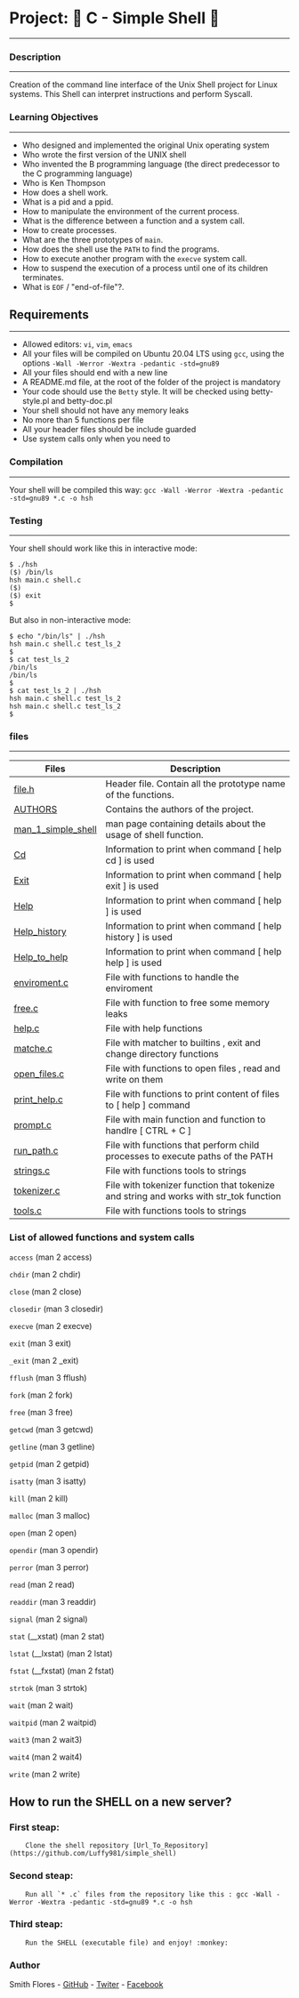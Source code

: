 # Project: :monkey: C - Simple Shell :shell:
***

### Description
***

Creation of the command line interface of the Unix Shell project for Linux systems. This Shell can interpret instructions and perform Syscall.

### Learning Objectives
***

* Who designed and implemented the original Unix operating system
* Who wrote the first version of the UNIX shell
* Who invented the B programming language (the direct predecessor to the C programming language)
* Who is Ken Thompson
* How does a shell work.
* What is a pid and a ppid.
* How to manipulate the environment of the current process.
* What is the difference between a function and a system call.
* How to create processes.
* What are the three prototypes of `main`.
* How does the shell use the `PATH` to find the programs.
* How to execute another program with the `execve` system call.
* How to suspend the execution of a process until one of its children terminates.
* What is `EOF` / "end-of-file"?.

## Requirements
***

* Allowed editors: `vi`, `vim`, `emacs`
* All your files will be compiled on Ubuntu 20.04 LTS using `gcc`, using the options `-Wall -Werror -Wextra -pedantic -std=gnu89`
* All your files should end with a new line
* A README.md file, at the root of the folder of the project is mandatory
* Your code should use the `Betty` style. It will be checked using betty-style.pl and betty-doc.pl
* Your shell should not have any memory leaks
* No more than 5 functions per file
* All your header files should be include guarded
* Use system calls only when you need to


### Compilation
***

Your shell will be compiled this way:
`gcc -Wall -Werror -Wextra -pedantic -std=gnu89 *.c -o hsh`

### Testing
***

Your shell should work like this in interactive mode:
```
$ ./hsh
($) /bin/ls
hsh main.c shell.c
($)
($) exit
$
```
But also in non-interactive mode:
```
$ echo "/bin/ls" | ./hsh
hsh main.c shell.c test_ls_2
$
$ cat test_ls_2
/bin/ls
/bin/ls
$
$ cat test_ls_2 | ./hsh
hsh main.c shell.c test_ls_2
hsh main.c shell.c test_ls_2
$
```

### files
***

| Files | Description |
| --- | --- |
| [file.h](https://github.com/Luffy981/simple_shell/blob/master/file.h) | Header file. Contain all the prototype name of the functions. |
| [AUTHORS](https://github.com/Luffy981/simple_shell/blob/master/AUTHORS) | Contains the authors of the project. |
| [man_1_simple_shell](https://github.com/Luffy981/simple_shell/blob/master/AUTHORS) | man page containing details about the usage of shell function.|
| [Cd](https://github.com/Luffy981/simple_shell/blob/master/Cd) | Information to print when command [ help cd ] is used
| [Exit](https://github.com/Luffy981/simple_shell/blob/master/Exit) | Information to print when command [ help exit ] is used
| [Help](https://github.com/Luffy981/simple_shell/blob/master/Help) | Information to print when command [ help ] is used
| [Help_history](https://github.com/Luffy981/simple_shell/blob/master/Help_history) | Information to print when command [ help history ] is used
| [Help_to_help](https://github.com/Luffy981/simple_shell/blob/master/Help_to_help) | Information to print when command [ help help ] is used
| [enviroment.c](https://github.com/Luffy981/simple_shell/blob/master/enviroment.c) | File with functions to handle the enviroment
| [free.c](https://github.com/Luffy981/simple_shell/blob/master/free.c) | File with function to free some memory leaks
| [help.c](https://github.com/Luffy981/simple_shell/blob/master/help.c) | File with help functions
| [matche.c](https://github.com/Luffy981/simple_shell/blob/master/matcher.c) | File with matcher to builtins , exit and change directory functions
| [open_files.c](https://github.com/Luffy981/simple_shell/blob/master/open_files.c) | File with functions to open files , read and write on them
| [print_help.c](https://github.com/Luffy981/simple_shell/blob/master/print_help.c) | File with functions to print content of files to [ help <file> ] command
| [prompt.c](https://github.com/Luffy981/simple_shell/blob/master/prompt.c) | File with main function and function to handlre [ CTRL + C ]
| [run_path.c](https://github.com/Luffy981/simple_shell/blob/master/run_path.c) | File with functions that perform child processes to execute paths of the PATH
| [strings.c](https://github.com/Luffy981/simple_shell/blob/master/strings.c) | File with functions tools to strings
| [tokenizer.c](https://github.com/Luffy981/simple_shell/blob/master/tokenizer.c) | File with tokenizer function that tokenize and string and works with str_tok function
| [tools.c](https://github.com/Luffy981/simple_shell/blob/master/tools.c) | File with functions tools to strings

### List of allowed functions and system calls

`access` (man 2 access)

`chdir` (man 2 chdir)

`close` (man 2 close)

`closedir` (man 3 closedir)

`execve` (man 2 execve)

`exit` (man 3 exit)

`_exit` (man 2 _exit)

`fflush` (man 3 fflush)

`fork` (man 2 fork)

`free` (man 3 free)

`getcwd` (man 3 getcwd)

`getline` (man 3 getline)

`getpid` (man 2 getpid)

`isatty` (man 3 isatty)

`kill` (man 2 kill)

`malloc` (man 3 malloc)

`open` (man 2 open)

`opendir` (man 3 opendir)

`perror` (man 3 perror)

`read` (man 2 read)

`readdir` (man 3 readdir)

`signal` (man 2 signal)

`stat` (__xstat) (man 2 stat)

`lstat` (__lxstat) (man 2 lstat)

`fstat` (__fxstat) (man 2 fstat)

`strtok` (man 3 strtok)

`wait` (man 2 wait)

`waitpid` (man 2 waitpid)

`wait3` (man 2 wait3)

`wait4` (man 2 wait4)

`write` (man 2 write)
## How to run the SHELL on a new server?
### First steap:
		Clone the shell repository [Url_To_Repository](https://github.com/Luffy981/simple_shell)
### Second steap:
		Run all `* .c` files from the repository like this : gcc -Wall -Werror -Wextra -pedantic -std=gnu89 *.c -o hsh
### Third steap:
		Run the SHELL (executable file) and enjoy! :monkey:
### Author

Smith Flores - [GitHub](https://github.com/ChristianVaras) - [Twiter](https://twitter.com/Luffy_981) - [Facebook](https://web.facebook.com/JhonSmithSoulOfGold/)